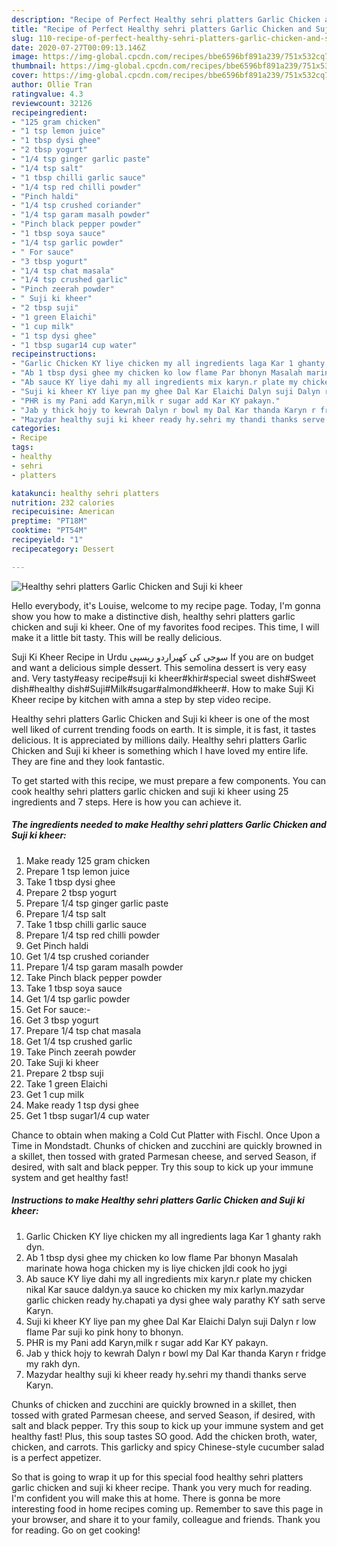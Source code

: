 ```yaml
---
description: "Recipe of Perfect Healthy sehri platters Garlic Chicken and Suji ki kheer"
title: "Recipe of Perfect Healthy sehri platters Garlic Chicken and Suji ki kheer"
slug: 110-recipe-of-perfect-healthy-sehri-platters-garlic-chicken-and-suji-ki-kheer
date: 2020-07-27T00:09:13.146Z
image: https://img-global.cpcdn.com/recipes/bbe6596bf891a239/751x532cq70/healthy-sehri-platters-garlic-chicken-and-suji-ki-kheer-recipe-main-photo.jpg
thumbnail: https://img-global.cpcdn.com/recipes/bbe6596bf891a239/751x532cq70/healthy-sehri-platters-garlic-chicken-and-suji-ki-kheer-recipe-main-photo.jpg
cover: https://img-global.cpcdn.com/recipes/bbe6596bf891a239/751x532cq70/healthy-sehri-platters-garlic-chicken-and-suji-ki-kheer-recipe-main-photo.jpg
author: Ollie Tran
ratingvalue: 4.3
reviewcount: 32126
recipeingredient:
- "125 gram chicken"
- "1 tsp lemon juice"
- "1 tbsp dysi ghee"
- "2 tbsp yogurt"
- "1/4 tsp ginger garlic paste"
- "1/4 tsp salt"
- "1 tbsp chilli garlic sauce"
- "1/4 tsp red chilli powder"
- "Pinch haldi"
- "1/4 tsp crushed coriander"
- "1/4 tsp garam masalh powder"
- "Pinch black pepper powder"
- "1 tbsp soya sauce"
- "1/4 tsp garlic powder"
- " For sauce"
- "3 tbsp yogurt"
- "1/4 tsp chat masala"
- "1/4 tsp crushed garlic"
- "Pinch zeerah powder"
- " Suji ki kheer"
- "2 tbsp suji"
- "1 green Elaichi"
- "1 cup milk"
- "1 tsp dysi ghee"
- "1 tbsp sugar14 cup water"
recipeinstructions:
- "Garlic Chicken KY liye chicken my all ingredients laga Kar 1 ghanty rakh dyn."
- "Ab 1 tbsp dysi ghee my chicken ko low flame Par bhonyn Masalah marinate howa hoga chicken my is liye chicken jldi cook ho jygi"
- "Ab sauce KY liye dahi my all ingredients mix karyn.r plate my chicken nikal Kar sauce daldyn.ya sauce ko chicken my mix karlyn.mazydar garlic chicken ready hy.chapati ya dysi ghee waly parathy KY sath serve Karyn."
- "Suji ki kheer KY liye pan my ghee Dal Kar Elaichi Dalyn suji Dalyn r low flame Par suji ko pink hony to bhonyn."
- "PHR is my Pani add Karyn,milk r sugar add Kar KY pakayn."
- "Jab y thick hojy to kewrah Dalyn r bowl my Dal Kar thanda Karyn r fridge my rakh dyn."
- "Mazydar healthy suji ki kheer ready hy.sehri my thandi thanks serve Karyn."
categories:
- Recipe
tags:
- healthy
- sehri
- platters

katakunci: healthy sehri platters 
nutrition: 232 calories
recipecuisine: American
preptime: "PT18M"
cooktime: "PT54M"
recipeyield: "1"
recipecategory: Dessert

---
```



![Healthy sehri platters Garlic Chicken and Suji ki kheer](https://img-global.cpcdn.com/recipes/bbe6596bf891a239/751x532cq70/healthy-sehri-platters-garlic-chicken-and-suji-ki-kheer-recipe-main-photo.jpg)

Hello everybody, it's Louise, welcome to my recipe page. Today, I'm gonna show you how to make a distinctive dish, healthy sehri platters garlic chicken and suji ki kheer. One of my favorites food recipes. This time, I will make it a little bit tasty. This will be really delicious.

Suji Ki Kheer Recipe in Urdu سوجی کی کھیراردو ریسپی If you are on budget and want a delicious simple dessert. This semolina dessert is very easy and. Very tasty#easy recipe#suji ki kheer#khir#special sweet dish#Sweet dish#healthy dish#Suji#Milk#sugar#almond#kheer#. How to make Suji Ki Kheer recipe by kitchen with amna a step by step video recipe.

Healthy sehri platters Garlic Chicken and Suji ki kheer is one of the most well liked of current trending foods on earth. It is simple, it is fast, it tastes delicious. It is appreciated by millions daily. Healthy sehri platters Garlic Chicken and Suji ki kheer is something which I have loved my entire life. They are fine and they look fantastic.


To get started with this recipe, we must prepare a few components. You can cook healthy sehri platters garlic chicken and suji ki kheer using 25 ingredients and 7 steps. Here is how you can achieve it.

<!--inarticleads1-->

##### The ingredients needed to make Healthy sehri platters Garlic Chicken and Suji ki kheer:

1. Make ready 125 gram chicken
1. Prepare 1 tsp lemon juice
1. Take 1 tbsp dysi ghee
1. Prepare 2 tbsp yogurt
1. Prepare 1/4 tsp ginger garlic paste
1. Prepare 1/4 tsp salt
1. Take 1 tbsp chilli garlic sauce
1. Prepare 1/4 tsp red chilli powder
1. Get Pinch haldi
1. Get 1/4 tsp crushed coriander
1. Prepare 1/4 tsp garam masalh powder
1. Take Pinch black pepper powder
1. Take 1 tbsp soya sauce
1. Get 1/4 tsp garlic powder
1. Get  For sauce:-
1. Get 3 tbsp yogurt
1. Prepare 1/4 tsp chat masala
1. Get 1/4 tsp crushed garlic
1. Take Pinch zeerah powder
1. Take  Suji ki kheer
1. Prepare 2 tbsp suji
1. Take 1 green Elaichi
1. Get 1 cup milk
1. Make ready 1 tsp dysi ghee
1. Get 1 tbsp sugar1/4 cup water


Chance to obtain when making a Cold Cut Platter with Fischl. Once Upon a Time in Mondstadt. Chunks of chicken and zucchini are quickly browned in a skillet, then tossed with grated Parmesan cheese, and served Season, if desired, with salt and black pepper. Try this soup to kick up your immune system and get healthy fast! 

<!--inarticleads2-->

##### Instructions to make Healthy sehri platters Garlic Chicken and Suji ki kheer:

1. Garlic Chicken KY liye chicken my all ingredients laga Kar 1 ghanty rakh dyn.
1. Ab 1 tbsp dysi ghee my chicken ko low flame Par bhonyn Masalah marinate howa hoga chicken my is liye chicken jldi cook ho jygi
1. Ab sauce KY liye dahi my all ingredients mix karyn.r plate my chicken nikal Kar sauce daldyn.ya sauce ko chicken my mix karlyn.mazydar garlic chicken ready hy.chapati ya dysi ghee waly parathy KY sath serve Karyn.
1. Suji ki kheer KY liye pan my ghee Dal Kar Elaichi Dalyn suji Dalyn r low flame Par suji ko pink hony to bhonyn.
1. PHR is my Pani add Karyn,milk r sugar add Kar KY pakayn.
1. Jab y thick hojy to kewrah Dalyn r bowl my Dal Kar thanda Karyn r fridge my rakh dyn.
1. Mazydar healthy suji ki kheer ready hy.sehri my thandi thanks serve Karyn.


Chunks of chicken and zucchini are quickly browned in a skillet, then tossed with grated Parmesan cheese, and served Season, if desired, with salt and black pepper. Try this soup to kick up your immune system and get healthy fast! Plus, this soup tastes SO good. Add the chicken broth, water, chicken, and carrots. This garlicky and spicy Chinese-style cucumber salad is a perfect appetizer. 

So that is going to wrap it up for this special food healthy sehri platters garlic chicken and suji ki kheer recipe. Thank you very much for reading. I'm confident you will make this at home. There is gonna be more interesting food in home recipes coming up. Remember to save this page in your browser, and share it to your family, colleague and friends. Thank you for reading. Go on get cooking!
